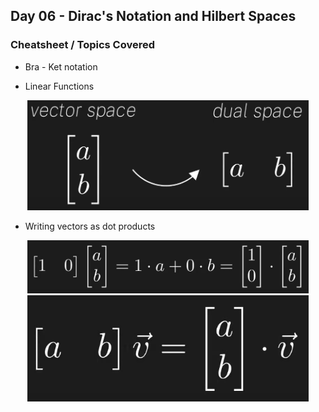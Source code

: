 ## Day 06 - Dirac's Notation and Hilbert Spaces

### Cheatsheet / Topics Covered

- Bra - Ket notation

- Linear Functions
<div align="center">
  <img src="images/linear_function.png" alt="linear function" width="450"/>
</div>

- Writing vectors as dot products

<div align="center">
  <img src="images/dot_product1.png" alt="dot product" width="450"/>
</div>

<div align="center">
  <img src="images/dot_product2.png" alt="dot product" width="450"/>
</div>

